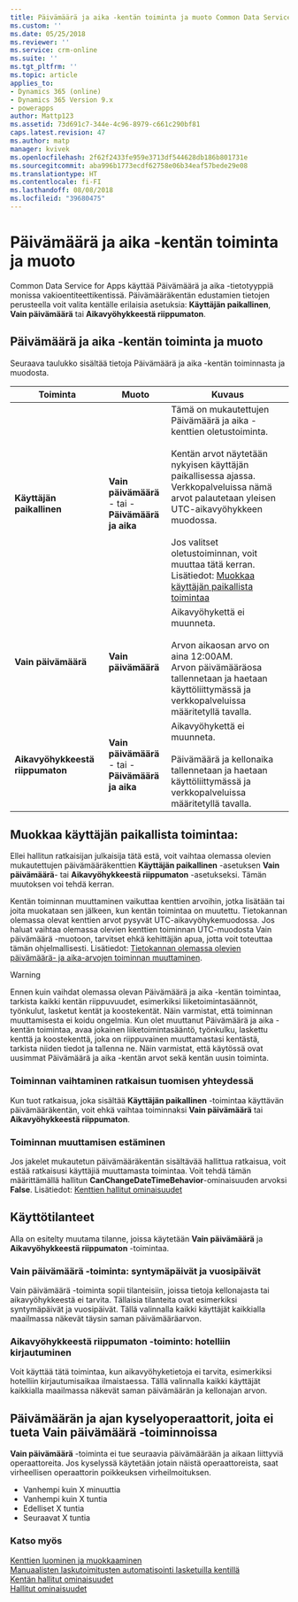 ```yaml
---
title: Päivämäärä ja aika -kentän toiminta ja muoto Common Data Service for Apps -palvelussa | MicrosoftDocs
ms.custom: ''
ms.date: 05/25/2018
ms.reviewer: ''
ms.service: crm-online
ms.suite: ''
ms.tgt_pltfrm: ''
ms.topic: article
applies_to:
- Dynamics 365 (online)
- Dynamics 365 Version 9.x
- powerapps
author: Mattp123
ms.assetid: 73d691c7-344e-4c96-8979-c661c290bf81
caps.latest.revision: 47
ms.author: matp
manager: kvivek
ms.openlocfilehash: 2f62f2433fe959e3713df544628db186b801731e
ms.sourcegitcommit: aba996b1773ecdf62758e06b34eaf57bede29e08
ms.translationtype: HT
ms.contentlocale: fi-FI
ms.lasthandoff: 08/08/2018
ms.locfileid: "39680475"
---
```

# <a name="behavior-and-format-of-the-date-and-time-field"></a>Päivämäärä ja aika -kentän toiminta ja muoto

Common Data Service for Apps käyttää Päivämäärä ja aika -tietotyyppiä monissa vakioentiteettikentissä. Päivämääräkentän edustamien tietojen perusteella voit valita kentälle erilaisia asetuksia: **Käyttäjän paikallinen**, **Vain päivämäärä** tai **Aikavyöhykkeestä riippumaton**.  
  
<a name="Behavior"></a>   

## <a name="date-and-time-field-behavior-and-format"></a>Päivämäärä ja aika -kentän toiminta ja muoto  

Seuraava taulukko sisältää tietoja Päivämäärä ja aika -kentän toiminnasta ja muodosta.  
  
|Toiminta|Muoto|Kuvaus|  
|--------------|------------|-------------------------------|  
|**Käyttäjän paikallinen** |**Vain päivämäärä**<br />- tai -<br />**Päivämäärä ja aika**|Tämä on mukautettujen Päivämäärä ja aika -kenttien oletustoiminta.<br /><br />Kentän arvot näytetään nykyisen käyttäjän paikallisessa ajassa.<br />Verkkopalveluissa nämä arvot palautetaan yleisen UTC-aikavyöhykkeen muodossa.<br /><br />Jos valitset oletustoiminnan, voit muuttaa tätä kerran. Lisätiedot: [Muokkaa käyttäjän paikallista toimintaa](#change-user-local-behavior)|  
|**Vain päivämäärä**|**Vain päivämäärä**|Aikavyöhykettä ei muunneta.<br /><br />Arvon aikaosan arvo on aina 12:00AM.<br />Arvon päivämääräosa tallennetaan ja haetaan käyttöliittymässä ja verkkopalveluissa määritetyllä tavalla.|  
|**Aikavyöhykkeestä riippumaton**|**Vain päivämäärä**<br />- tai -<br />**Päivämäärä ja aika**|Aikavyöhykettä ei muunneta.<br /><br />Päivämäärä ja kellonaika tallennetaan ja haetaan käyttöliittymässä ja verkkopalveluissa määritetyllä tavalla.|  

## <a name="change-user-local-behavior"></a>Muokkaa käyttäjän paikallista toimintaa:

Ellei hallitun ratkaisijan julkaisija tätä estä, voit vaihtaa olemassa olevien mukautettujen päivämääräkenttien **Käyttäjän paikallinen** -asetuksen **Vain päivämäärä**- tai **Aikavyöhykkeestä riippumaton** -asetukseksi. Tämän muutoksen voi tehdä kerran.

Kentän toiminnan muuttaminen vaikuttaa kenttien arvoihin, jotka lisätään tai joita muokataan sen jälkeen, kun kentän toimintaa on muutettu. Tietokannan olemassa olevat kenttien arvot pysyvät UTC-aikavyöhykemuodossa. Jos haluat vaihtaa olemassa olevien kenttien toiminnan UTC-muodosta Vain päivämäärä -muotoon, tarvitset ehkä kehittäjän apua, jotta voit toteuttaa tämän ohjelmallisesti. Lisätiedot: [Tietokannan olemassa olevien päivämäärä- ja aika-arvojen toiminnan muuttaminen](/dynamics365/customer-engagement/developer/behavior-format-date-time-attribute#convert-behavior-of-existing-date-and-time-values-in-the-database). 

> [!WARNING]
> Ennen kuin vaihdat olemassa olevan Päivämäärä ja aika -kentän toimintaa, tarkista kaikki kentän riippuvuudet, esimerkiksi liiketoimintasäännöt, työnkulut, lasketut kentät ja koostekentät. Näin varmistat, että toiminnan muuttamisesta ei koidu ongelmia. Kun olet muuttanut Päivämäärä ja aika -kentän toimintaa, avaa jokainen liiketoimintasääntö, työnkulku, laskettu kenttä ja koostekenttä, joka on riippuvainen muuttamastasi kentästä, tarkista niiden tiedot ja tallenna ne. Näin varmistat, että käytössä ovat uusimmat Päivämäärä ja aika -kentän arvot sekä kentän uusin toiminta. 

### <a name="change-behavior-during-a-solution-import"></a>Toiminnan vaihtaminen ratkaisun tuomisen yhteydessä

Kun tuot ratkaisua, joka sisältää **Käyttäjän paikallinen** -toimintaa käyttävän päivämääräkentän, voit ehkä vaihtaa toiminnaksi **Vain päivämäärä** tai **Aikavyöhykkeestä riippumaton**.  

### <a name="prevent-changing-behavior"></a>Toiminnan muuttamisen estäminen

Jos jakelet mukautetun päivämääräkentän sisältävää hallittua ratkaisua, voit estää ratkaisusi käyttäjiä muuttamasta toimintaa. Voit tehdä tämän määrittämällä hallitun **CanChangeDateTimeBehavior**-ominaisuuden arvoksi **False**. Lisätiedot: [Kenttien hallitut ominaisuudet](set-managed-properties-metadata.md#field-managed-properties)
  
## <a name="use-cases"></a>Käyttötilanteet

Alla on esitelty muutama tilanne, joissa käytetään **Vain päivämäärä** ja **Aikavyöhykkeestä riippumaton** -toimintaa.

### <a name="date-only-scenario-birthdays-and-anniversaries"></a>Vain päivämäärä -toiminta: syntymäpäivät ja vuosipäivät

Vain päivämäärä -toiminta sopii tilanteisiin, joissa tietoja kellonajasta tai aikavyöhykkeestä ei tarvita. Tällaisia tilanteita ovat esimerkiksi syntymäpäivät ja vuosipäivät. Tällä valinnalla kaikki käyttäjät kaikkialla maailmassa näkevät täysin saman päivämääräarvon.  
  
### <a name="time-zone-independent-scenario-hotel-check-in"></a>Aikavyöhykkeestä riippumaton -toiminto: hotelliin kirjautuminen

Voit käyttää tätä toimintaa, kun aikavyöhyketietoja ei tarvita, esimerkiksi hotelliin kirjautumisaikaa ilmaistaessa. Tällä valinnalla kaikki käyttäjät kaikkialla maailmassa näkevät saman päivämäärän ja kellonajan arvon.  


## <a name="date-and-time-query-operators-not-supported-for-date-only-behavior"></a>Päivämäärän ja ajan kyselyoperaattorit, joita ei tueta Vain päivämäärä -toiminnoissa  

**Vain päivämäärä** -toiminta ei tue seuraavia päivämäärään ja aikaan liittyviä operaattoreita. Jos kyselyssä käytetään jotain näistä operaattoreista, saat virheellisen operaattorin poikkeuksen virheilmoituksen.  
  
- Vanhempi kuin X minuuttia  
- Vanhempi kuin X tuntia  
- Edelliset X tuntia  
- Seuraavat X tuntia  

  
### <a name="see-also"></a>Katso myös

[Kenttien luominen ja muokkaaminen](create-edit-fields.md)<br />
[Manuaalisten laskutoimitusten automatisointi lasketuilla kentillä](define-calculated-fields.md)<br />
[Kentän hallitut ominaisuudet](set-managed-properties-metadata.md#field-managed-properties)<br />
[Hallitut ominaisuudet](solutions-overview.md#managed-properties)

